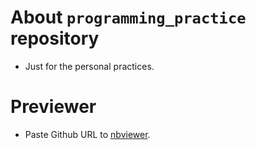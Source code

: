 # About `programming_practice` repository 
- Just for the personal practices.

# Previewer
- Paste Github URL to [nbviewer](https://nbviewer.jupyter.org/).
